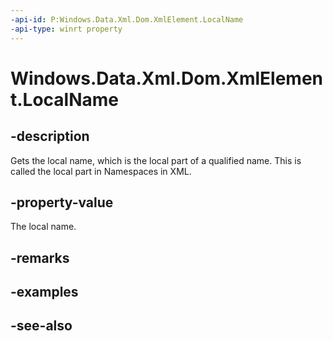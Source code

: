 ----api-id: P:Windows.Data.Xml.Dom.XmlElement.LocalName
-api-type: winrt property
---<!-- Property syntaxpublic object LocalName { get; }--># Windows.Data.Xml.Dom.XmlElement.LocalName## -descriptionGets the local name, which is the local part of a qualified name. This is called the local part in Namespaces in XML.## -property-valueThe local name.## -remarks## -examples## -see-also